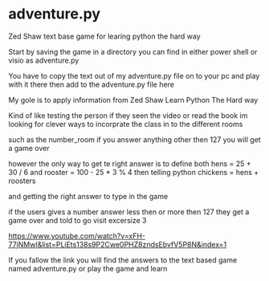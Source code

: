 # adventure.py
Zed Shaw text base game for learing python the hard way

Start by saving the game in a directory you can find in either power shell or visio as adventure.py

You have to copy the text out of my adventure.py file on to your pc and play with it there then add to the adventure.py file here

My gole is to apply information from Zed Shaw Learn Python The Hard way

Kind of like testing the person if they seen the video or read the book im looking for clever ways to incorprate the class in to the different rooms

such as the number_room if you answer anything other then 127 you will get a game over 

however the only way to get te right answer is to define both hens = 25 + 30 / 6 and rooster = 100 - 25 * 3 % 4 then telling python chickens = hens + roosters

and getting the right answer to type in the game 

if the users gives a number answer less then or more then 127 they get a game over and told to go visit excersize 3 

https://www.youtube.com/watch?v=xFH-77jNMwI&list=PLiEts138s9P2Cwe0PHZ8zndsEbvfV5P8N&index=1


If you fallow the link you will find the answers to the text based game named adventure.py 
or play the game and learn

